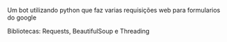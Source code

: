 Um bot utilizando python que faz varias requisições web para formularios do google

Bibliotecas: Requests, BeautifulSoup e Threading
